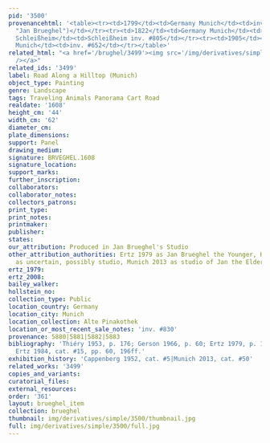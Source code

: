 ```yaml
---
pid: '3500'
provenancehtml: '<table><tr><td>1799</td><td>Germany Munich</td><td>inv. #465 (as
  "Jan Brueghel")</td></tr><tr><td>1822</td><td>Germany Munich</td><td>inv. #2010</td></tr><tr><td>1830</td><td>Germany
  Schleißheim</td><td>Schleißheim inv. #805</td></tr><tr><td>1905</td><td>Germany
  Munich</td><td>inv. #652</td></tr></table>'
related_html: "<a href='/brughel/3499'><img src='/img/derivatives/simple/3499/thumbnail.jpg'
  /></a>"
related_ids: '3499'
label: Road Along a Hilltop (Munich)
object_type: Painting
genre: Landscape
tags: Traveling Animals Panorama Cart Road
realdate: '1608'
height_cm: '44'
width_cm: '62'
diameter_cm:
plate_dimensions:
support: Panel
drawing_medium:
signature: BRVEGHEL.1608
signature_location:
support_marks:
further_inscription:
collaborators:
collaborator_notes:
collectors_patrons:
print_type:
print_notes:
printmaker:
publisher:
states:
our_attribution: Produced in Jan Brueghel's Studio
other_attribution_authorities: Ertz 1979 as Jan Brueghel the Younger, Honig database
  as uncertain, possibly studio, Munich 2013 as studio of Jan the Elder
ertz_1979:
ertz_2008:
bailey_walker:
hollstein_no:
collection_type: Public
location_country: Germany
location_city: Munich
location_collection: Alte Pinakothek
location_or_most_recent_sale_notes: 'inv. #830'
provenance: 5880|5881|5882|5883
bibliography: 'Thiéry 1953, p. 176; Gerson 1966, p. 60; Ertz 1979, p. 164, n.147;
  Ertz 1984, cat. #15, pp. 60, 196ff.'
exhibition_history: 'Cappenberg 1952, cat. #5|Munich 2013, cat. #50'
related_works: '3499'
copies_and_variants:
curatorial_files:
external_resources:
order: '361'
layout: brueghel_item
collection: brueghel
thumbnail: img/derivatives/simple/3500/thumbnail.jpg
full: img/derivatives/simple/3500/full.jpg
---
```

